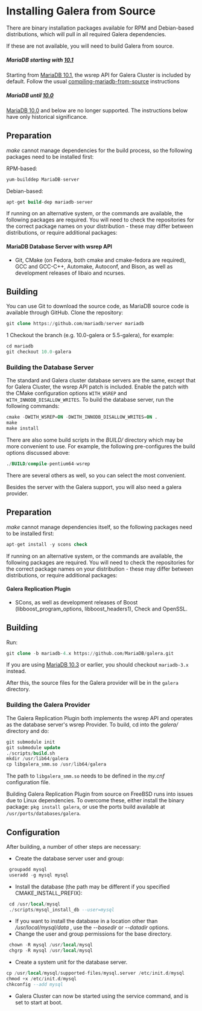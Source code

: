 # Installing Galera from Source

There are binary installation packages available for RPM and Debian-based distributions, which will pull in all required Galera dependencies.

If these are not available, you will need to build Galera from source.

##### MariaDB starting with [10.1](/kb/en/what-is-mariadb-101/)

Starting from [MariaDB 10.1](/kb/en/what-is-mariadb-101/), the wsrep API for Galera Cluster is included by default. Follow 
the usual [compiling-mariadb-from-source](/mariadb-administration/getting-installing-and-upgrading-mariadb/compiling-mariadb-from-source) instructions

##### MariaDB until [10.0](/kb/en/what-is-mariadb-100/)

[MariaDB 10.0](/kb/en/what-is-mariadb-100/) and below are no longer supported. The instructions below have only historical significance.

## Preparation

<em>make</em> cannot manage  dependencies for the build process, so the following packages need to be installed first:

RPM-based:

```sql
yum-builddep MariaDB-server
```

Debian-based:

```sql
apt-get build-dep mariadb-server
```

If running on an alternative system, or the commands are available, the following packages are required. You will need to check the repositories for the correct package names on your distribution - these may differ between distributions, or require additional packages:

#### MariaDB Database Server with wsrep API

- Git, CMake (on Fedora, both cmake and cmake-fedora are required), GCC and GCC-C++, Automake, Autoconf, and Bison, as well as development releases of libaio and ncurses.

## Building

You can use Git to download the source code, as MariaDB source code is available through GitHub.
Clone the repository:

```sql
git clone https://github.com/mariadb/server mariadb
```

1 Checkout the branch (e.g. 10.0-galera or 5.5-galera), for example:

```sql
cd mariadb
git checkout 10.0-galera
```

### Building the Database Server

The standard and Galera cluster database servers are the same, except that for Galera Cluster, the wsrep API patch is included. Enable the patch with the  CMake configuration options `WITH_WSREP` and `WITH_INNODB_DISALLOW_WRITES`. To build the database server, run the following commands:

```sql
cmake -DWITH_WSREP=ON -DWITH_INNODB_DISALLOW_WRITES=ON .
make
make install
```

There are also some build scripts in the <em>BUILD/ </em>directory which may be more convenient to use. For example, the following pre-configures the build options discussed above:

```sql
./BUILD/compile-pentium64-wsrep
```

There are several others as well, so you can select the most convenient.

Besides the server with the Galera support, you will also need a galera provider.

## Preparation

<em>make</em> cannot manage  dependencies itself, so the following packages need to be installed first:

```sql
apt-get install -y scons check 
```

If running on an alternative system, or the commands are available, the following packages are required. You will need to check the repositories for the correct package names on your distribution - these may differ between distributions, or require additional packages:

#### Galera Replication Plugin

- SCons, as well as development releases of Boost (libboost_program_options, libboost_headers1), Check and OpenSSL.

## Building

Run:

```sql
git clone -b mariadb-4.x https://github.com/MariaDB/galera.git
```

If you are using [MariaDB 10.3](/kb/en/what-is-mariadb-103/) or earlier, you should checkout `mariadb-3.x` instead.

After this, the source files for the Galera provider will be in the `galera` directory.

### Building the Galera Provider

The Galera Replication Plugin both implements the wsrep API and operates as the database server's wsrep Provider. To build, cd into the <em>galera/ </em> directory and do:

```sql
git submodule init
git submodule update
./scripts/build.sh
mkdir /usr/lib64/galera
cp libgalera_smm.so /usr/lib64/galera
```

The path to `libgalera_smm.so` needs to be defined in the <em>my.cnf</em> configuration file.

Building Galera Replication Plugin from source on FreeBSD runs into issues due to Linux dependencies. To overcome these, either install the binary package: `pkg install galera`, or use the ports build available at `/usr/ports/databases/galera`.

## Configuration

After building, a number of other steps are necessary:

- Create the database server user and group:

```sql
 groupadd mysql
 useradd -g mysql mysql
```

- Install the database (the path may be different if you specified CMAKE_INSTALL_PREFIX):

```sql
 cd /usr/local/mysql
 ./scripts/mysql_install_db --user=mysql
```

- If you want to install the database in a location other than <em> /usr/local/mysql/data </em>, use the <em>--basedir</em> or <em>--datadir</em> options.
- Change the user and group permissions for the base directory.

```sql
 chown -R mysql /usr/local/mysql
 chgrp -R mysql /usr/local/mysql
```

- Create a system unit for the database server.

```sql
cp /usr/local/mysql/supported-files/mysql.server /etc/init.d/mysql
chmod +x /etc/init.d/mysql
chkconfig --add mysql
```

- Galera Cluster can now be started using the service command, and is set to start at boot.